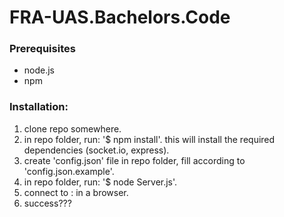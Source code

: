 # FRA-UAS.Bachelors.Code

### Prerequisites
- node.js
- npm

### Installation:
1. clone repo somewhere.
2. in repo folder, run:
        '$ npm install'.
   this will install the required dependencies (socket.io, express).
3. create 'config.json' file in repo folder, fill according to 'config.json.example'.
4. in repo folder, run:
        '$ node Server.js'.
5. connect to <listening-address>:<listening-port> in a browser.
6. success???